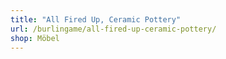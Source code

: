 ```yaml
---
title: "All Fired Up, Ceramic Pottery"
url: /burlingame/all-fired-up-ceramic-pottery/
shop: Möbel
---
```

